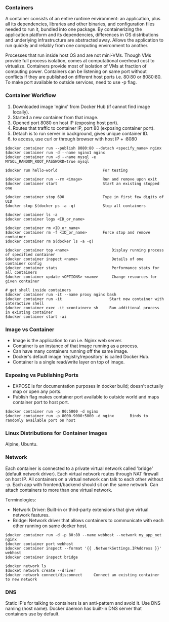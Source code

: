### Containers

A container consists of an entire runtime environment: an application, plus all its dependencies, libraries and other binaries, and configuration files needed to run it, bundled into one package. By containerizing the application platform and its dependencies, differences in OS distributions and underlying infrastructure are abstracted away. Allows the application to run quickly and reliably from one computing environment to another.

Processes that run inside host OS and are not mini-VMs. Though VMs provide full process isolation, comes at computational overhead cost to virtualize. Containers provide most of isolation of VMs at fraction of computing power. Containers can be listening on same port without conflicts if they are published on different host ports i.e. 80:80 or 8080:80. To make port available to outside services, need to use -p flag.

### Container Workflow

1. Downloaded image 'nginx' from Docker Hub (if cannot find image locally).
2. Started a new container from that image.
3. Opened port 8080 on host IP (exposing host port).
4. Routes that traffic to container IP, port 80 (exposing container port).
5. Detach is to run server in background, gives unique container ID.
6. to access, use curl or through browser with host IP + :8080

```
$docker container run --publish 8080:80 --detach <specify_name> nginx
$docker container run -d --name nginx1 nginx
$docker container run -d --name mysql -e MYSQL_RANDOM_ROOT_PASSWORD=true mysql

```

```
$docker run hello-world                    For testing

$docker container run --rm <image>         Run and remove upon exit
$docker container start                    Start an existing stopped one

$docker container stop 690                 Type in first few digits of UID
$docker stop $(docker ps -a -q)            Stop all containers

$docker container ls -a
$docker container logs <ID_or_name>

$docker container rm <ID_or_name>
$docker container rm -f <ID_or_name>       Force stop and remove container
$docker container rm $(docker ls -a -q)

$docker container top <name>                   Display running process of specified container
$docker container inspect <name>               Details of one container config
$docker container stats                        Performance stats for all containers
$docker container update <OPTIONS> <name>      Change resources for given container

# get shell inside containers
$docker container run -it --name proxy nginx bash
$docker container run -it                     Start new container with interactive shell
$docker container exec -it <container> sh     Run additional process in existing container
$docker container start -ai
```

### Image vs Container

- Image is the application to run i.e. Nginx web server.
- Container is an instance of that image running as a process.
- Can have many containers running off the same image.
- Docker's default image 'registry/repository' is called Docker Hub.
- Container is a single read/write layer on top of image.

### Exposing vs Publishing Ports

- EXPOSE is for documentation purposes in docker build; doesn't actually map or open any ports.
- Publish flag makes container port available to outside world and maps container port to host port.

```
$docker container run -p 80:5000 -d nginx
$docker container run -p 8000-9000:5000 -d nginx       Binds to randomly available port on host
```

### Linux Distributions for Container Images

Alpine, Ubuntu.

### Network

Each container is connected to a private virtual network called 'bridge' (default network driver). Each virtual network routes through NAT firewall on host IP. All containers on a virtual network can talk to each other without -p. Each app with frontend/backend should sit on the same network. Can attach containers to more than one virtual network.

Terminologies:

- Network Driver: Built-in or third-party extensions that give virtual network features.
- Bridge: Network driver that allows containers to communicate with each other running on same docker host.

```
$docker container run -d -p 80:80 --name webhost --network my_app_net nginx
$docker container port webhost
$docker container inspect --format '{{ .NetworkSettings.IPAddress }}' webhost
$docker container inspect bridge

$docker network ls
$docket network create --driver
$docker network connect/disconnect     Connect an existing container to new network

```

### DNS

Static IP's for talking to containers is an anti-pattern and avoid it. Use DNS naming (host name). Docker daemon has built-in DNS server that containers use by default.
